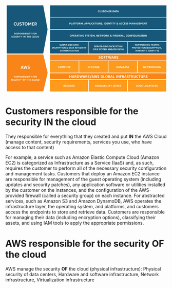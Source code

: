 ![shared_responsibility_model](../attachments/shared_model.png)
# Customers responsible for the security IN the cloud
They responsible for everything that they created and put **IN** the AWS Cloud (manage content, security requirements, services you use, who have access to that content)

For example, a service such as Amazon Elastic Compute Cloud (Amazon EC2) is categorized as Infrastructure as a Service (IaaS) and, as such, requires the customer to perform all of the necessary security configuration and management tasks. Customers that deploy an Amazon EC2 instance are responsible for management of the guest operating system (including updates and security patches), any application software or utilities installed by the customer on the instances, and the configuration of the AWS-provided firewall (called a security group) on each instance. For abstracted services, such as Amazon S3 and Amazon DynamoDB, AWS operates the infrastructure layer, the operating system, and platforms, and customers access the endpoints to store and retrieve data. Customers are responsible for managing their data (including encryption options), classifying their assets, and using IAM tools to apply the appropriate permissions.
# AWS responsible for the security OF the cloud
AWS manage the security **OF** the cloud (physical infrastructure): Physical security of data centers, Hardware and software infrastructure, Network infrastructure, Virtualization infrastructure